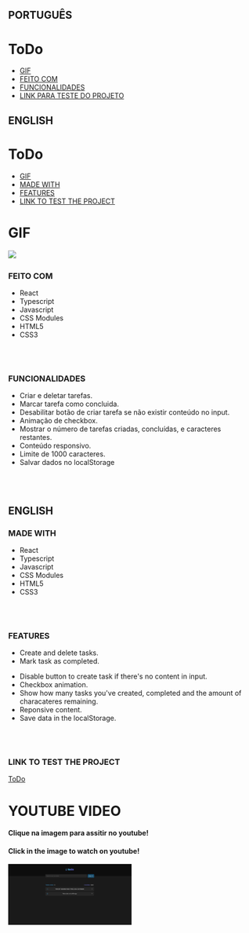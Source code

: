 ## PORTUGUÊS
# ToDo
* [GIF](#GIF)
* [FEITO COM](#FEITO-COM)
* [FUNCIONALIDADES](#FUNCIONALIDADES-/-FEATURES)
* [LINK PARA TESTE DO PROJETO](#LINK-PARA-TESTE-DO-PROJETO-/-LINK-TO-TEST-THE-PROJECT)

## ENGLISH
# ToDo
* [GIF](#GIF)
* [MADE WITH](#MADE-WITH)
* [FEATURES](#FEATURES)
* [LINK TO TEST THE PROJECT](#LINK-PARA-TESTE-DO-PROJETO-/-LINK-TO-TEST-THE-PROJECT)


# GIF
<img src="src/assets/ToDoGif.gif"/>


### FEITO COM
<ul>
<li>React</li>
<li>Typescript</li>
<li>Javascript</li>
<li>CSS Modules</li>
<li>HTML5</li>
<li>CSS3</li>
</ul>
<br>
<br>


### FUNCIONALIDADES
<ul>
<li>Criar e deletar tarefas.</li>
<li>Marcar tarefa como concluida.</li>
<li>Desabilitar botão de criar tarefa se não existir conteúdo no input.</li>
<li>Animação de checkbox.</li>
<li>Mostrar o número de tarefas criadas, concluídas, e caracteres restantes.</li>
<li>Conteúdo responsivo.</li>
<li>Limite de 1000 caracteres.</li>
<li>Salvar dados no localStorage</li>
</ul>
<br>
<br>

## ENGLISH

### MADE WITH
<ul>
<li>React</li>
<li>Typescript</li>
<li>Javascript</li>
<li>CSS Modules</li>
<li>HTML5</li>
<li>CSS3</li>
</ul>
<br>
<br>

### FEATURES
<ul>
<li>Create and delete tasks.</li>
<li>Mark task as completed.</p>
<li>Disable button to create task if there's no content in input.</li>
<li>Checkbox animation.</li>
<li>Show how many tasks you've created, completed and the amount of characateres remaining.</li>
<li>Reponsive content.</li>
<li>Save data in the localStorage.</li>
</ul>
<br>
<br>

### LINK TO TEST THE PROJECT
<a href="https://precious-squirrel-64adaa.netlify.app/">ToDo</a>



# YOUTUBE VIDEO
#### Clique na imagem para assitir no youtube! 
#### Click in the image to watch on youtube!

[<img src="https://github.com/andr3felipe/ToDo/blob/main/src/assets/ToDo.png" width="50%">](https://www.youtube.com/watch?v=ShNltl0yG3Q "Click to watch in youtube")

